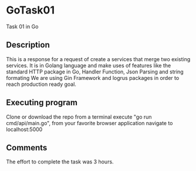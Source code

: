 # GoTask01
Task 01 in Go

## Description
This is a response for a request of create a services that merge two existing services.
It is in Golang language and make uses of features like the standard HTTP package in Go, Handler Function, Json Parsing and string formating
We are using Gin Framework and logrus packages in order to reach production ready goal.

## Executing program
Clone or download the repo from a terminal execute "go run cmd/api/main.go", from your favorite browser application  navigate to localhost:5000

## Comments
The effort to complete the task was 3 hours.
